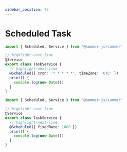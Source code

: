 ```yaml
---
sidebar_position: 72
---
```


# Scheduled Task
 

```ts title="cron trigger"
import { Scheduled, Service } from '@summer-js/summer'

// highlight-next-line
@Service
export class TaskService {
  // highlight-next-line
  @Scheduled({ cron: '* * * * *', timeZone: 'UTC' })
  print() {
    console.log(new Date())
  }
}
```


```ts title="fixed rate trigger"
import { Scheduled, Service } from '@summer-js/summer'

// highlight-next-line
@Service
export class TaskService {
  // highlight-next-line
  @Scheduled({ fixedRate: 1000 })
  print() {
    console.log(new Date())
  }
}
```